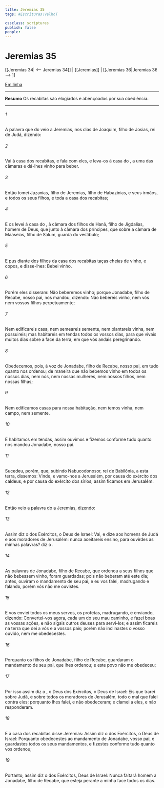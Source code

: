 ```yaml
---
title: Jeremias 35
tags: #Escrituras\VelhoT

cssclass: scriptures
publish: false
people:
---
```


# Jeremias 35
[[Jeremias 34| <-- Jeremias 34]] | [[Jeremias]] | [[Jeremias 36|Jeremias 36 --> ]]

[Em linha](https://churchofjesuschrist.org/study/scriptures/ot/jer/35?lang=por)

---
__Resumo__
Os recabitas são elogiados e abençoados por sua obediência.

---
###### 1 
A palavra que do  veio a Jeremias, nos dias de Joaquim, filho de Josias, rei de Judá, dizendo:

###### 2 
Vai à casa dos recabitas, e fala com eles, e leva-os à casa do , a uma das câmaras e dá-lhes vinho para beber.

###### 3 
Então tomei Jazanias, filho de Jeremias, filho de Habazinias, e seus irmãos, e todos os seus filhos, e toda a casa dos recabitas;

###### 4 
E os levei à casa do , à câmara dos filhos de Hanã, filho de Jigdalias, homem de Deus, que  junto à câmara dos príncipes, que  sobre a câmara de Maaseias, filho de Salum, guarda do vestíbulo;

###### 5 
E pus diante dos filhos da casa dos recabitas taças cheias de vinho, e copos, e disse-lhes: Bebei vinho.

###### 6 
Porém eles disseram: Não beberemos vinho; porque Jonadabe, filho de Recabe, nosso pai, nos mandou, dizendo: Não bebereis vinho, nem vós nem vossos filhos perpetuamente;

###### 7 
Nem edificareis casa, nem semeareis semente, nem plantareis vinha, nem  possuireis; mas habitareis em tendas todos os vossos dias, para que vivais muitos dias sobre a face da terra, em que vós andais peregrinando.

###### 8 
Obedecemos, pois, à voz de Jonadabe, filho de Recabe, nosso pai, em tudo quanto nos ordenou; de maneira que não bebemos vinho em todos os nossos dias, nem nós, nem nossas mulheres, nem nossos filhos, nem nossas filhas;

###### 9 
Nem edificamos casas para nossa habitação, nem temos vinha, nem campo, nem semente.

###### 10 
E habitamos em tendas,  assim ouvimos e fizemos conforme tudo quanto nos mandou Jonadabe, nosso pai.

###### 11 
Sucedeu, porém, que, subindo Nabucodonosor, rei de Babilônia, a esta terra, dissemos: Vinde, e vamo-nos a Jerusalém, por causa do exército dos caldeus, e por causa do exército dos sírios;  assim ficamos em Jerusalém.

###### 12 
Então veio a palavra do  a Jeremias, dizendo:

###### 13 
Assim diz o  dos Exércitos, o Deus de Israel: Vai, e dize aos homens de Judá e aos moradores de Jerusalém:  nunca aceitareis ensino, para ouvirdes as minhas palavras? diz o .

###### 14 
As palavras de Jonadabe, filho de Recabe, que ordenou a seus filhos que não bebessem vinho, foram guardadas; pois não beberam até este dia; antes, ouviram o mandamento de seu pai, e eu vos falei, madrugando e falando, porém vós não me ouvistes.

###### 15 
E vos enviei todos os meus servos, os profetas, madrugando, e enviando,  dizendo: Convertei-vos agora, cada um do seu mau caminho, e fazei boas as vossas ações, e não sigais outros deuses para servi-los; e assim ficareis na terra que dei a vós e a vossos pais; porém não inclinastes o vosso ouvido, nem me obedecestes.

###### 16 
Porquanto os filhos de Jonadabe, filho de Recabe, guardaram o mandamento de seu pai, que lhes ordenou; e este povo não me obedeceu;

###### 17 
Por isso assim diz o , o Deus dos Exércitos, o Deus de Israel: Eis que trarei sobre Judá, e sobre todos os moradores de Jerusalém, todo o mal que falei contra eles; porquanto lhes falei, e não obedeceram; e clamei a eles, e não responderam.

###### 18 
E à casa dos recabitas disse Jeremias: Assim diz o  dos Exércitos, o Deus de Israel: Porquanto obedecestes ao mandamento de Jonadabe, vosso pai, e guardastes todos os seus mandamentos, e fizestes conforme tudo quanto vos ordenou;

###### 19 
Portanto, assim diz o  dos Exércitos, Deus de Israel: Nunca faltará homem a Jonadabe, filho de Recabe, que esteja perante a minha face todos os dias.


